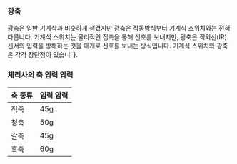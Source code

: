 ### 광축

광축은 일반 기계삭과 비슷하게 생겼지만 광축은 작동방식부터 기계식 스위치와는 전혀 다릅니다. 기계식 스위치는 물리적인 접촉을 통해 신호를 보내지만,
광축은 적외선(IR) 센서의 입력을 방해하는 것을 매개로 신호를 보내는 방식입니다. 기계식 스위치와 광축은 각각 장단점이 있습니다.

### 체리사의 축 입력 압력

축 종류 | 입력 압력
----- |------- |
적축 | 45g
청축 | 50g
갈축 | 45g
흑축 | 60g
